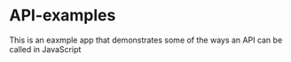 # API-examples

This is an eaxmple app that demonstrates some of the ways an API can be called in JavaScript
